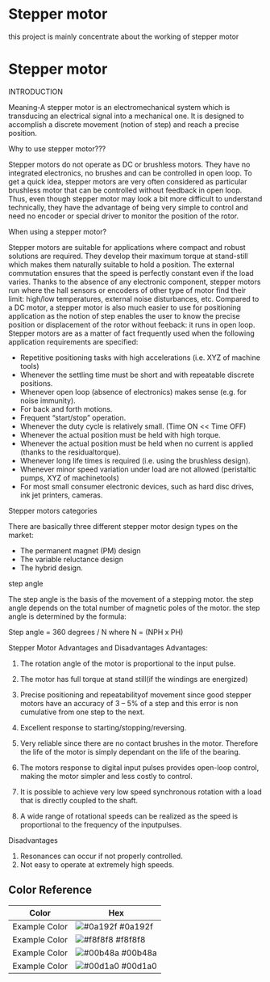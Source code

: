 
# Stepper motor
this project is mainly concentrate about the working of stepper motor

# Stepper motor
INTRODUCTION 

Meaning-A stepper motor is an electromechanical system which is transducing an electrical signal into a mechanical
one. It is designed to accomplish a discrete movement (notion of step) and reach a
precise position.

Why to use stepper motor???

Stepper motors do not operate as DC or brushless motors. They have no integrated electronics, no brushes
and can be controlled in open loop. To get a quick idea, stepper motors are very often considered as particular brushless motor that can be controlled without feedback in open loop. Thus, even though stepper motor
may look a bit more difficult to understand technically, they have the advantage of being very simple to control and need no encoder or special driver to monitor the position of the rotor.


When using a stepper motor?

Stepper motors are suitable for applications where compact and robust solutions are required. They develop
their maximum torque at stand-still which makes them naturally suitable to hold a position. The external
commutation ensures that the speed is perfectly constant even if the load varies. Thanks to the absence of
any electronic component, stepper motors run where the hall sensors or encoders of other type of motor
find their limit: high/low temperatures, external noise disturbances, etc.
Compared to a DC motor, a stepper motor is also much easier to use for positioning application as the notion of step enables the user to know the precise position or displacement of the rotor without feeback: it
runs in open loop.
Stepper motors are as a matter of fact frequently used when the following application requirements are
specified:
- Repetitive positioning tasks with high accelerations (i.e. XYZ of machine tools)
- Whenever the settling time must be short and with repeatable discrete positions.
- Whenever open loop (absence of electronics) makes sense (e.g. for noise immunity).
- For back and forth motions.
- Frequent “start/stop” operation.
- Whenever the duty cycle is relatively small. (Time ON << Time OFF)
- Whenever the actual position must be held with high torque.
- Whenever the actual position must be held when no current is applied (thanks to the residualtorque).
- Whenever long life times is required (i.e. using the brushless design).
- Whenever minor speed variation under load are not allowed (peristaltic pumps, XYZ of machinetools)
- For most small consumer electronic devices, such as hard disc drives, ink jet printers, cameras. 

Stepper motors categories 

There are basically three different stepper motor design types on the market:
- The permanent magnet (PM) design
- The variable reluctance design
- The hybrid design.

step angle

The step angle is the basis of the movement of a stepping motor.
the step angle depends on the total number of magnetic poles of the motor.
the step angle is determined by the formula:

Step angle = 360 degrees / N  where N = (NPH x PH)


Stepper Motor Advantages and Disadvantages
Advantages:
1. The rotation angle of the motor is proportional to the input pulse.

2. The motor has full torque at stand still(if the windings are energized)
3. Precise positioning and repeatabilityof movement since good stepper motors have an accuracy of 3 – 5% of a
step and this error is non cumulative from one step to the next.

4. Excellent response to starting/stopping/reversing.

5. Very reliable since there are no contact brushes in the motor. Therefore the life of the motor is simply
dependant on the life of the bearing.

6. The motors response to digital input pulses provides open-loop control, making the motor simpler and less
costly to control.

7. It is possible to achieve very low speed synchronous rotation with a load that is directly coupled to the shaft.

8. A wide range of rotational speeds can be realized as the speed is proportional to the frequency of the inputpulses.

Disadvantages
1. Resonances can occur if not properly controlled.
2. Not easy to operate at extremely high speeds. 

















## Color Reference

| Color             | Hex                                                                |
| ----------------- | ------------------------------------------------------------------ |
| Example Color | ![#0a192f](https://via.placeholder.com/10/0a192f?text=+) #0a192f |
| Example Color | ![#f8f8f8](https://via.placeholder.com/10/f8f8f8?text=+) #f8f8f8 |
| Example Color | ![#00b48a](https://via.placeholder.com/10/00b48a?text=+) #00b48a |
| Example Color | ![#00d1a0](https://via.placeholder.com/10/00b48a?text=+) #00d1a0 |

